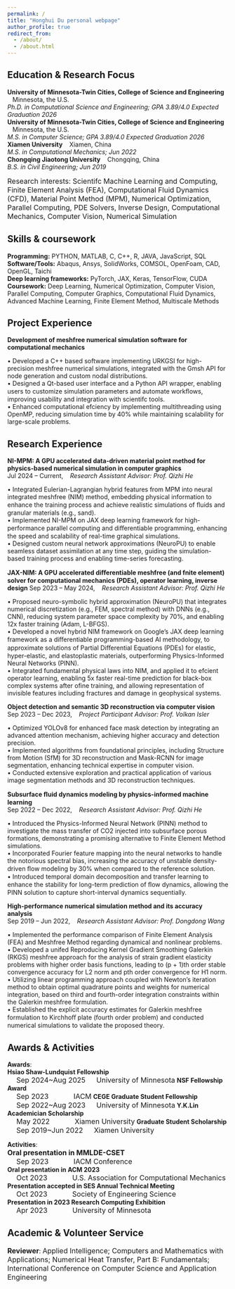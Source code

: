 ```yaml
---
permalink: /
title: "Honghui Du personal webpage"
author_profile: true
redirect_from: 
  - /about/
  - /about.html
---
```



Education & Research Focus
------
**University of Minnesota-Twin Cities, College of Science and Engineering** &nbsp;&nbsp; Minnesota, the U.S. <br>
*Ph.D. in Computational Science and Engineering; GPA 3.89/4.0 	Expected Graduation 2026* <br>
**University of Minnesota-Twin Cities, College of Science and Engineering** &nbsp;&nbsp; Minnesota, the U.S. <br>
*M.S. in Computer Science; GPA 3.89/4.0 	Expected Graduation 2026* <br>
**Xiamen University** &nbsp;&nbsp; Xiamen, China <br>
*M.S. in Computational Mechanics; 	Jun 2022* <br>
**Chongqing Jiaotong University** &nbsp;&nbsp; Chongqing, China <br>
*B.S. in Civil Engineering; 	Jun 2019* 

<font size=3>Research interests: Scientifc Machine Learning and Computing, Finite Element Analysis (FEA), Computational Fluid Dynamics (CFD), Material Point Method (MPM), Numerical Optimization, Parallel Computing, PDE Solvers, Inverse Design, Computational Mechanics, Computer Vision, Numerical Simulation</font> 

Skills & coursework
------
**Programming:** PYTHON, MATLAB, C, C++, R, JAVA, JavaScript, SQL <br>
**Software/Tools:** Abaqus, Ansys, SolidWorks, COMSOL, OpenFoam, CAD, OpenGL, Taichi <br>
**Deep learning frameworks:** PyTorch, JAX, Keras, TensorFlow, CUDA <br>
**Coursework:** Deep Learning, Numerical Optimization, Computer Vision, Parallel Computing, Computer Graphics, Computational Fluid Dynamics, Advanced Machine Learning, Finite Element Method, Multiscale Methods <br>

Project Experience
------
**Development of meshfree numerical simulation software for computational mechanics** 

 • Developed a C++ based software implementing URKGSI for high-precision meshfree numerical simulations, integrated with the Gmsh API for node generation and custom nodal distributions.  
 • Designed a Qt-based user interface and a Python API wrapper, enabling users to customize simulation parameters and automate workﬂows, improving usability and integration with scientifc tools.  
 • Enhanced computational efciency by implementing multithreading using OpenMP, reducing simulation time by 40% while maintaining scalability for large-scale problems.  

Research Experience
------
**NI-MPM: A GPU accelerated data-driven material point method for physics-based numerical simulation in computer graphics** <br>
Jul 2024 – Current, &nbsp;&nbsp; *Research Assistant Advisor: Prof. Qizhi He* 

 • Integrated Eulerian-Lagrangian hybrid features from MPM into neural integrated meshfree (NIM) method, embedding physical information to enhance the training process and achieve realistic simulations of ﬂuids and granular materials (e.g., sand).  
 • Implemented NI-MPM on JAX deep learning framework for high-performance parallel computing and diﬀerentiable programming, enhancing the speed and scalability of real-time graphical simulations.  
 • Designed custom neural network approximations (NeuroPU) to enable seamless dataset assimilation at any time step, guiding the simulation-based training process and enabling time-series forecasting.  

**JAX-NIM: A GPU accelerated diﬀerentiable meshfree (and fnite element) solver for computational mechanics (PDEs), operator learning, inverse design** 
Sep 2023 – May 2024, &nbsp;&nbsp; *Research Assistant Advisor: Prof. Qizhi He* 

 • Proposed neuro-symbolic hybrid approximation (NeuroPU) that integrates numerical discretization (e.g., FEM, spectral method) with DNNs (e.g., CNN), reducing system parameter space complexity by 70%, and enabling 12x faster training (Adam, L-BFGS).  
 • Developed a novel hybrid NIM framework on Google’s JAX deep learning framework as a diﬀerentiable programming-based AI methodology, to approximate solutions of Partial Diﬀerential Equations (PDEs) for elastic, hyper-elastic, and elastoplastic materials, outperforming Physics-Informed Neural Networks (PINN).  
 • Integrated fundamental physical laws into NIM, and applied it to efcient operator learning, enabling 5x faster real-time prediction for black-box complex systems after ofine training, and allowing representation of invisible features including fractures and damage in geophysical systems.  

**Object detection and semantic 3D reconstruction via computer vision** <br> 
Sep 2023 – Dec 2023, &nbsp;&nbsp; *Project Participant Advisor: Prof. Volkan Isler* 

 • Optimized YOLOv8 for enhanced face mask detection by integrating an advanced attention mechanism, achieving higher accuracy and detection precision.  
 • Implemented algorithms from foundational principles, including Structure from Motion (SfM) for 3D reconstruction and Mask-RCNN for image segmentation, enhancing technical expertise in computer vision.  
 • Conducted extensive exploration and practical application of various image segmentation methods and 3D reconstruction techniques.  

**Subsurface ﬂuid dynamics modeling by physics-informed machine learning** <br> 
Sep 2022 – Dec 2022, &nbsp;&nbsp; *Research Assistant Advisor: Prof. Qizhi He* 

 • Introduced the Physics-Informed Neural Network (PINN) method to investigate the mass transfer of CO2 injected into subsurface porous formations, demonstrating a promising alternative to Finite Element Method simulations.  
 • Incorporated Fourier feature mapping into the neural networks to handle the notorious spectral bias, increasing the accuracy of unstable density-driven ﬂow modeling by 30% when compared to the reference solution.  
 • Introduced temporal domain decomposition and transfer learning to enhance the stability for long-term prediction of ﬂow dynamics, allowing the PINN solution to capture short-interval dynamics sequentially.  

**High-performance numerical simulation method and its accuracy analysis** <br>
Sep 2019 – Jun 2022, &nbsp;&nbsp; *Research Assistant Advisor: Prof. Dongdong Wang* 

 • Implemented the performance comparison of Finite Element Analysis (FEA) and Meshfree Method regarding dynamical and nonlinear problems.  
 • Developed a unifed Reproducing Kernel Gradient Smoothing Galerkin (RKGS) meshfree approach for the analysis of strain gradient elasticity problems with higher order basis functions, leading to (p + 1)th order stable convergence accuracy for L2 norm and pth order convergence for H1 norm.  
 • Utilizing linear programming approach coupled with Newton’s iteration method to obtain optimal quadrature points and weights for numerical integration, based on third and fourth-order integration constraints within the Galerkin meshfree formulation.  
 • Established the explicit accuracy estimates for Galerkin meshfree formulation to Kirchhoﬀ plate (fourth order problem) and conducted numerical simulations to validate the proposed theory.  

Awards & Activities
------
**Awards**:<br>
**Hsiao Shaw-Lundquist Fellowship**<br>
<font size=3> &emsp; Sep 2024~Aug 2025 &emsp; University of Minnesota</font> 
**NSF Fellowship Award**<br>
<font size=3> &emsp; Sep 2023 &emsp;&emsp;&emsp; IACM</font> 
**CEGE Graduate Student Fellowship**<br>
<font size=3> &emsp; Sep 2022~Aug 2023 &emsp; University of Minnesota</font> 
**Y.K.Lin Academician Scholarship**<br>
<font size=3> &emsp; May 2022 &emsp;&emsp;&emsp; Xiamen University</font> 
**Graduate Student Scholarship**<br>
<font size=3> &emsp; Sep 2019~Jun 2022 &emsp; Xiamen University</font><br>

**Activities**:  
**<font size=3>Oral presentation in MMLDE-CSET</font>**<br><font size=3> &emsp; Sep 2023 &emsp;&emsp;&emsp; IACM Conference</font>  
**Oral presentation in ACM 2023**  
<font size=3> &emsp; Oct 2023 &emsp;&emsp;&emsp; U.S. Association for Computational Mechanics</font>  
**Presentation accepted in SES Annual Technical Meeting**  
<font size=3> &emsp; Oct 2023 &emsp;&emsp;&emsp; Society of Engineering Science</font>  
**Presentation in 2023 Research Computing Exhibition**  
<font size=3> &emsp; Apr 2023 &emsp;&emsp;&emsp; University of Minnesota</font>  

Academic & Volunteer Service
------
**<font size=3>Reviewer</font>**: <font size=3>Applied Intelligence; Computers and Mathematics with Applications; Numerical Heat Transfer, Part B: Fundamentals; International Conference on Computer Science and Application Engineering</font> 
